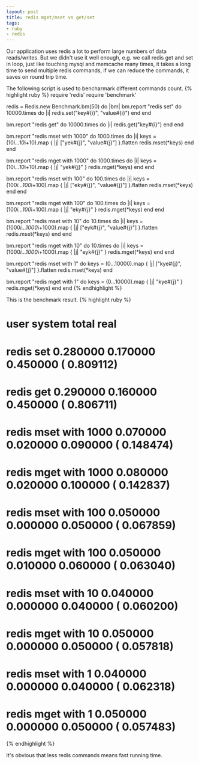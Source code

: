 ```yaml
---
layout: post
title: redis mget/mset vs get/set
tags:
- ruby
- redis
---
```

Our application uses redis a lot to perform large numbers of data
reads/writes. But we didn't use it well enough, e.g. we call redis get
and set in loop, just like touching mysql and memcache many times, it
takes a long time to send multiple redis commands, if we can reduce the
commands, it saves on round trip time.

The following script is used to bencharmark different commands count.
{% highlight ruby %}
require 'redis'
require 'benchmark'

redis = Redis.new
Benchmark.bm(50) do |bm|
  bm.report "redis set" do
    10000.times do |i|
      redis.set("key#{i}", "value#{i}")
    end
  end

  bm.report "redis get" do
    10000.times do |i|
      redis.get("key#{i}")
    end
  end

  bm.report "redis mset with 1000" do
    1000.times do |i|
      keys = (10*i...10*i+10).map { |j| ["yek#{j}", "value#{j}"] }.flatten
      redis.mset(*keys)
    end
  end

  bm.report "redis mget with 1000" do
    1000.times do |i|
      keys = (10*i...10*i+10).map { |j| "yek#{j}" }
      redis.mget(*keys)
    end
  end

  bm.report "redis mset with 100" do
    100.times do |i|
      keys = (100*i...100*i+100).map { |j| ["eky#{j}", "value#{j}"] }.flatten
      redis.mset(*keys)
    end
  end

  bm.report "redis mget with 100" do
    100.times do |i|
      keys = (100*i...100*i+100).map { |j| "eky#{j}" }
      redis.mget(*keys)
    end
  end

  bm.report "redis mset with 10" do
    10.times do |i|
      keys = (1000*i...1000*i+1000).map { |j| ["eyk#{j}", "value#{j}"] }.flatten
      redis.mset(*keys)
    end
  end

  bm.report "redis mget with 10" do
    10.times do |i|
      keys = (1000*i...1000*i+1000).map { |j| "eyk#{j}" }
      redis.mget(*keys)
    end
  end

  bm.report "redis mset with 1" do
    keys = (0...10000).map { |j| ["kye#{j}", "value#{j}"] }.flatten
    redis.mset(*keys)
  end

  bm.report "redis mget with 1" do
    keys = (0...10000).map { |j| "kye#{j}" }
    redis.mget(*keys)
  end
end
{% endhighlight %}

This is the benchmark result.
{% highlight ruby %}
#                             user   system      total        real
#  redis set              0.280000   0.170000   0.450000 (  0.809112)
#  redis get              0.290000   0.160000   0.450000 (  0.806711)
#  redis mset with 1000   0.070000   0.020000   0.090000 (  0.148474)
#  redis mget with 1000   0.080000   0.020000   0.100000 (  0.142837)
#  redis mset with 100    0.050000   0.000000   0.050000 (  0.067859)
#  redis mget with 100    0.050000   0.010000   0.060000 (  0.063040)
#  redis mset with 10     0.040000   0.000000   0.040000 (  0.060200)
#  redis mget with 10     0.050000   0.000000   0.050000 (  0.057818)
#  redis mset with 1      0.040000   0.000000   0.040000 (  0.062318)
#  redis mget with 1      0.050000   0.000000   0.050000 (  0.057483)
{% endhighlight %}

It's obvious that less redis commands means fast running time.
